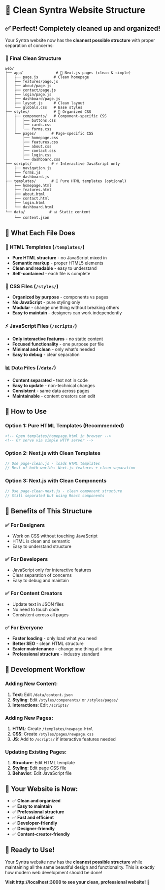 # 🎯 Clean Syntra Website Structure

## ✅ **Perfect! Completely cleaned up and organized!**

Your Syntra website now has the **cleanest possible structure** with proper separation of concerns:

### 📁 **Final Clean Structure**

```
web/
├── app/               # 🚀 Next.js pages (clean & simple)
│   ├── page.js       # Clean homepage
│   ├── features/page.js
│   ├── about/page.js
│   ├── contact/page.js
│   ├── login/page.js
│   ├── dashboard/page.js
│   ├── layout.js     # Clean layout
│   └── globals.css   # Base styles
├── styles/           # 🎨 Organized CSS
│   ├── components/   # Component-specific CSS
│   │   ├── buttons.css
│   │   ├── cards.css
│   │   └── forms.css
│   └── pages/       # Page-specific CSS
│       ├── homepage.css
│       ├── features.css
│       ├── about.css
│       ├── contact.css
│       ├── login.css
│       └── dashboard.css
├── scripts/         # ⚡ Interactive JavaScript only
│   ├── navigation.js
│   ├── forms.js
│   └── dashboard.js
├── templates/       # 🎨 Pure HTML templates (optional)
│   ├── homepage.html
│   ├── features.html
│   ├── about.html
│   ├── contact.html
│   ├── login.html
│   └── dashboard.html
└── data/           # 📊 Static content
    └── content.json
```

## 🎯 **What Each File Does**

### 🎨 **HTML Templates (`/templates/`)**
- **Pure HTML structure** - no JavaScript mixed in
- **Semantic markup** - proper HTML5 elements
- **Clean and readable** - easy to understand
- **Self-contained** - each file is complete

### 🎨 **CSS Files (`/styles/`)**
- **Organized by purpose** - components vs pages
- **No JavaScript** - pure styling only
- **Modular** - change one thing without breaking others
- **Easy to maintain** - designers can work independently

### ⚡ **JavaScript Files (`/scripts/`)**
- **Only interactive features** - no static content
- **Focused functionality** - one purpose per file
- **Minimal and clean** - only what's needed
- **Easy to debug** - clear separation

### 📊 **Data Files (`/data/`)**
- **Content separated** - text not in code
- **Easy to update** - non-technical changes
- **Consistent** - same data across pages
- **Maintainable** - content creators can edit

## 🚀 **How to Use**

### **Option 1: Pure HTML Templates (Recommended)**
```html
<!-- Open templates/homepage.html in browser -->
<!-- Or serve via simple HTTP server -->
```

### **Option 2: Next.js with Clean Templates**
```javascript
// Use page-clean.js - loads HTML templates
// Best of both worlds: Next.js features + clean separation
```

### **Option 3: Next.js with Clean Components**
```javascript
// Use page-clean-next.js - clean component structure
// Still separated but using React components
```

## 🎯 **Benefits of This Structure**

### ✅ **For Designers**
- Work on CSS without touching JavaScript
- HTML is clean and semantic
- Easy to understand structure

### ✅ **For Developers**
- JavaScript only for interactive features
- Clear separation of concerns
- Easy to debug and maintain

### ✅ **For Content Creators**
- Update text in JSON files
- No need to touch code
- Consistent across all pages

### ✅ **For Everyone**
- **Faster loading** - only load what you need
- **Better SEO** - clean HTML structure
- **Easier maintenance** - change one thing at a time
- **Professional structure** - industry standard

## 🔧 **Development Workflow**

### **Adding New Content:**
1. **Text**: Edit `/data/content.json`
2. **Styling**: Edit `/styles/components/` or `/styles/pages/`
3. **Interactions**: Edit `/scripts/`

### **Adding New Pages:**
1. **HTML**: Create `/templates/newpage.html`
2. **CSS**: Create `/styles/pages/newpage.css`
3. **JS**: Add to `/scripts/` if interactive features needed

### **Updating Existing Pages:**
1. **Structure**: Edit HTML template
2. **Styling**: Edit page CSS file
3. **Behavior**: Edit JavaScript file

## 🎉 **Your Website is Now:**

- ✅ **Clean and organized**
- ✅ **Easy to maintain**
- ✅ **Professional structure**
- ✅ **Fast and efficient**
- ✅ **Developer-friendly**
- ✅ **Designer-friendly**
- ✅ **Content-creator-friendly**

## 🚀 **Ready to Use!**

Your Syntra website now has the **cleanest possible structure** while maintaining all the same beautiful design and functionality. This is exactly how modern web development should be done!

**Visit http://localhost:3000 to see your clean, professional website!** 🎉

